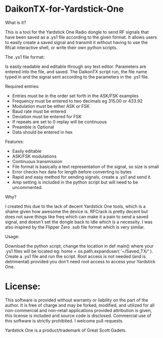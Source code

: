 # DaikonTX-for-Yardstick-One

What is it?

This is a tool for the Yardstick One Radio dongle to send RF signals that have been saved as a .ys1 file according to the given format. It allows users to easily create a saved signal and transmit it without having to use the Rfcat interactive shell, or write their own python scripts.
  
The .ys1 file format:

Is easily readable and editable through any text editor. Parameters are entered into the file, and saved. The DaikonTX script run, the file name typed in and the signal sent according to the parameters in the .ys1 file.
  
  Required entries:
  
- Entries must be in the order set forth in the ASK/FSK examples
- Frequency must be entered to two decimals eg 315.00 or 433.92
- Modulation must be either ASK or FSK
- Baud rate must be entered
- Deviation must be entered for FSK 
- If repeats are set to 0 replay will be continuous
- Preamble is Optional
- Data should be entered in hex
  
Features:

  - Easily editable
  - ASK/FSK modulations
  - Continuous transmission
  - File format is basically a text representation of the signal, so size is small
  - Error checks hex data for length before converting to bytes
  - Rapid and easy method for sending signals, create a .ys1 and send it.
  - Amp setting is included in the python script but will need to be uncommented.
  
Why?

I created this due to the lack of decent Yardstick One tools, which is a shame given how awesome the device is. RFCrack is pretty decent but does not save things like freq which can make it a pain to send a saved signal, and doesn't set the dongle back to idle which is a necessity. I was also inspired by the Flipper Zero .sub file format which is very similar.

Usage:

Download the python script, change the location in def main() where your .ys1 files will be located eg: home = os.path.expanduser( '~/Saved_TX/' ). Create a .ys1 file and run the script. Root access is not needed (and is detrimental) provided you don't need root access to access your Yardstick One.

# License:

This software is provided without warranty or liability on the part of the author. It is free of charge and may be forked, modified, and utilized for all non-commercial and non-retail applications provided attribution is given, this license is included and source code is disclosed. Commercial use of this software is strictly prohibited. I welcome pull requests.

Yardstick One is a product/trademark of Great Scott Gadets.
